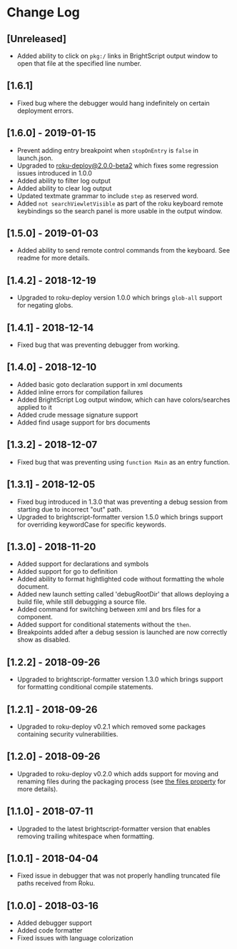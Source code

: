 # Change Log

## [Unreleased]
 - Added ability to click on `pkg:/` links in BrightScript output window to open that file at the specified line number.

## [1.6.1]
 - Fixed bug where the debugger would hang indefinitely on certain deployment errors.

## [1.6.0] - 2019-01-15
 - Prevent adding entry breakpoint when `stopOnEntry` is `false` in launch.json.
 - Upgraded to roku-deploy@2.0.0-beta2 which fixes some regression issues introduced in 1.0.0
 - Added ability to filter log output
 - Added ability to clear log output
 - Updated textmate grammar to include `step` as reserved word.
 - Added `not searchViewletVisible` as part of the roku keyboard remote keybindings so the search panel is more usable in the output window.

## [1.5.0] - 2019-01-03
 - Added ability to send remote control commands from the keyboard. See readme for more details.

## [1.4.2] - 2018-12-19
 - Upgraded to roku-deploy version 1.0.0 which brings `glob-all` support for negating globs.

## [1.4.1] - 2018-12-14
 - Fixed bug that was preventing debugger from working.

## [1.4.0] - 2018-12-10
 - Added basic goto declaration support in xml documents
 - Added inline errors for compilation failures
 - Added BrightScript Log output window, which can have colors/searches applied to it
 - Added crude message signature support
 - Added find usage support for brs documents

## [1.3.2] - 2018-12-07
 - Fixed bug that was preventing using `function Main` as an entry function.

## [1.3.1] - 2018-12-05
 - Fixed bug introduced in 1.3.0 that was preventing a debug session from starting due to incorrect "out" path.
 - Upgraded to brightscript-formatter version 1.5.0 which brings support for overriding keywordCase for specific keywords.

## [1.3.0] - 2018-11-20
 - Added support for declarations and symbols
 - Added support for go to definition
 - Added ability to format hightlighted code without formatting the whole document.
 - Added new launch setting called 'debugRootDir' that allows deploying a build file, while still debugging a source file.
 - Added command for switching between xml and brs files for a component.
 - Added support for conditional statements without the `then`.
 - Breakpoints added after a debug session is launched are now correctly show as disabled.

 ## [1.2.2] - 2018-09-26
 - Upgraded to brightscript-formatter version 1.3.0 which brings support for formatting conditional compile statements.

## [1.2.1] - 2018-09-26
 - Upgraded to roku-deploy v0.2.1 which removed some packages containing security vulnerabilities.

## [1.2.0] - 2018-09-26
 - Upgraded to roku-deploy v0.2.0 which adds support for moving and renaming files during the packaging process (see [the files property](https://github.com/TwitchBronBron/roku-deploy#options) for more details).

## [1.1.0] - 2018-07-11
 - Upgraded to the latest brightscript-formatter version that enables removing trailing whitespace when formatting.

## [1.0.1] - 2018-04-04
 - Fixed issue in debugger that was not properly handling truncated file paths received from Roku.

## [1.0.0] - 2018-03-16
- Added debugger support
- Added code formatter
- Fixed issues with language colorization